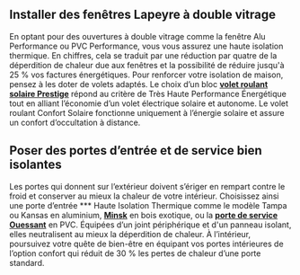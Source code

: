## Installer des fenêtres Lapeyre à double vitrage
En optant pour des ouvertures à double vitrage comme la fenêtre Alu Performance ou PVC Performance, vous vous assurez une haute isolation thermique.
En chiffres, cela se traduit par une réduction par quatre de la déperdition de chaleur due aux fenêtres et la possibilité de réduire jusqu'à 25 % vos factures énergétiques.
Pour renforcer votre isolation de maison, pensez à les doter de volets adaptés. Le choix d’un bloc [**volet roulant solaire Prestige**](/volets-roulants-prestige-lames-fixes-FPC2382440) répond au critère de Très Haute Performance Énergétique tout en alliant l’économie d’un volet électrique solaire et autonome. Le volet roulant Confort Solaire fonctionne uniquement à l’énergie solaire et assure un confort d’occultation à distance.
## Poser des portes d’entrée et de service bien isolantes
Les portes qui donnent sur l’extérieur doivent s’ériger en rempart contre le froid et conserver au mieux la chaleur de votre intérieur. Choisissez ainsi une porte d’entrée \*\*\* Haute Isolation Thermique comme le modèle Tampa ou Kansas en aluminium, [**Minsk**](/porte-d-entree-minsk-bois-exotique-FPC2307621) en bois exotique, ou la [**porte de service Ouessant**](/porte-de-service-ouessant-pvc-FPC2252921) en PVC. Équipées d’un joint périphérique et d'un panneau isolant, elles neutralisent au mieux la déperdition de chaleur.
À l’intérieur, poursuivez votre quête de bien-être en équipant vos portes intérieures de l’option confort qui réduit de 30 % les pertes de chaleur d’une porte standard.
